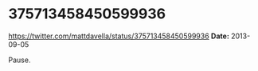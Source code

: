 # 375713458450599936
https://twitter.com/mattdavella/status/375713458450599936
**Date:** 2013-09-05

Pause.
